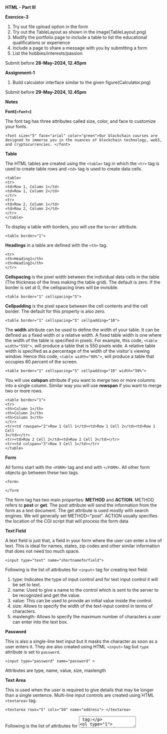 **HTML - Part III**

**Exercice-3**

1. Try out file upload option in the form
2. Try out the TableLayout as shown in the image(TableLayout.png)
3. Modify the portfolio page to include a table to list the educational qualifications or experience
4. Include a page to share a message with you by submitting a form
5. List the hobbies/interests/passion

Submit before **28-May-2024, 12.45pm**

**Assignment-1**

1. Build calculator interface similar to the given figure(Calculator.png)

Submit before **29-May-2024, 12.45pm**

**Notes**

**Font(`<font>`)**

The font tag has three attributes called size, color, and face to customize your fonts.

`<font size="5" face="arial" color="green">Our blockchain courses are designed to immerse you in the nuances of blockchain technology, web3, and cryptocurrencies. </font>`

**Table**

The HTML tables are created using the `<table>` tag in which the `<tr>` tag is used to create
table rows and `<td>` tag is used to create data cells. 

```
<table>
<tr>
<td>Row 1, Column 1</td>
<td>Row 1, Column 2</td>
</tr>
<tr>
<td>Row 2, Column 1</td>
<td>Row 2, Column 2</td>
</tr>
</table>
```

To display a table with borders, you will use the `border` attribute.

`<table border="1"> `

**Headings** in a table are defined with the `<th>` tag.

```
<tr>
<th>Heading1</th>
<th>Heading2</th>
</tr>
```

**Cellspacing** is the pixel width between the individual data cells in the table (The thickness of the lines making the table grid). The default is zero. If the border is set at 0, the cellspacing lines will be invisible. 

`<table border="1" cellspacing="5"> `

**Cellpadding** is the pixel space between the cell contents and the cell border. The default for this property is also zero. 

`<table border="1" cellspacing="5" cellpadding="10"> `

The **width** attribute can be used to define the width of your table. It can be defined as a fixed width or a relative width. A fixed table width is one where the width of the table is specified in pixels. For example, this code, `<table width="550">`, will produce a table that is 550 pixels wide. A relative table width is specified as a percentage of the width of the visitor's viewing window. Hence this code, `<table width="80%">`, will produce a table that occupies 80 percent of the screen. 

`<table border="1" cellspacing="5" cellpadding="10" width="50%">` 

You will use **colspan** attribute if you want to merge two or more columns into a single column. Similar way you will use **rowspan** if you want to merge two or more rows.

```
<table border="1">
<tr>
<th>Column 1</th>
<th>Column 2</th>
<th>Column 3</th>
</tr>
<tr><td rowspan="2">Row 1 Cell 1</td><td>Row 1 Cell 2</td><td>Row 1 Cell
3</td></tr>
<tr><td>Row 2 Cell 2</td><td>Row 2 Cell 3</td></tr>
<tr><td colspan="3">Row 3 Cell 1</td></tr>
</table>
```

**Form**

All forms start with the `<FORM>` tag and end with `</FORM>`. All other form objects go between these two tags.

```
<form>

</form
```

The form tag has two main properties: **METHOD** and **ACTION**. METHOD refers to **post** or **get**. The post attribute will send the information from the form as a text document. The get attribute is used mostly with search engines. We will generally set METHOD="post". ACTION usually specifies the location of the CGI script that will process the form data

**Text Field**

A text field is just that, a field in your form where the user can enter a line of text. This is ideal for names, states, zip codes and other similar information that does not need
too much space.

`<input type="text" name="shortnameforfield">`

Following is the list of attributes for `<input>` tag for creating text field:
1. type: Indicates the type of input control and for text input control it will be set to text.
2. name: Used to give a name to the control which is sent to the server to be recognized and get the value.
3. value: This can be used to provide an initial value inside the control.
4. size: Allows to specify the width of the text-input control in terms of characters.
5. maxlength: Allows to specify the maximum number of characters a user can enter into the text box.

**Password**

This is also a single-line text input but it masks the character as soon as a user enters it. They are also created using HTML `<input>` tag but `type` attribute is set to `password`.

`<input type="password" name="password" >`

Attributes are type, name, value, size, maxlength

**Text Area**

This is used when the user is required to give details that may be longer than a single sentence. Multi-line input controls are created using HTML `<textarea>` tag.

`<textarea rows="5" cols="50" name="address"> </textarea>`

Following is the list of attributes for <textarea> tag:
1. name: Used to give a name to the control which is sent to the server to be recognized and get the value.
2. rows: Indicates the number of rows of text area box.
3. cols: Indicates the number of columns of text area box

**Radio Button**

Radio buttons are used when you have a set number of options and you only want to let your site's visitor to choose only one of these choices.

```
<input type="radio" name="gender" value="male"> Male
<input type="radio" name="gender" value="female"> Female
```

**Checkbox**

Checkboxes are used when more than one option is required to be selected. They are also created using HTML `<input>` tag but `type` attribute is set to `checkbox`.

```
<input type="checkbox" name="education" value="ug"> UG
<input type="checkbox" name="education" value="pg"> PG
```

**Select Box**

A select box, also called drop down box which provides option to list down various options in the form of drop down list, from where a user can select one or more options.

```
<select name="course">
<option value="cba" selected>Certified Blockchain Associate</option>
<option value="CED">Certified Ethereum Developer</option>
<option value="CHF">Certified Hyperledger Fabric Developer</option>
</select>
```

**Button**

There are various ways in HTML to create clickable buttons. You can also create a clickable button using `<input>` tag by setting its`type` attribute to `button`. The type attribute can take the following values:

1. submit: This creates a button that automatically submits a form.
2. reset: This creates a button that automatically resets form controls to their initial values.
3. button: This creates a button that is used to trigger a client-side script when the user clicks that button.
4. image: This creates a clickable button but we can use an image as background of the button.

```
<input type="submit" name="submit" value="Submit">
<input type="reset" name="reset" value="Reset">
```

**Inline Style**

We can apply styling to our HTML inside individual HTML tags with inline styling. The style attribute works in the same way as any other HTML attribute. We use style, followed by the equality sign (=), and then a quote where all of the style values will be stored using the standard CSS property-value pairs - "property: value;".

`<input type="submit" name="submit" value="Submit" style="color:blue">`

We can have as many property-value pairs as we want as long as we separate them with a semicolon (;). Commonly used properties are background-color, color, font-family, font-size, text-align etc.

**Lists**

There are three types of lists in HTML

1. Unordered list or Bulleted list (ul)
2. Ordered list or Numbered list (ol)
3. Description list or Definition list (dl)

**Unordered List**

In HTML unordered list, the list items have no specific order or sequence. An unordered list is also called a Bulleted list, as the items are marked with bullets. It begins with the `<ul>` tag and and closes with a `</ul>` tag. The list items begin with the `<li>` tag and end with `</li>` tag.

Syntax:

`<ul>List of Items</ul>`

**Ordered List**

In HTML, all the list items in an ordered list are marked with numbers by default instead of bullets. An HTML ordered list starts with the `<ol>` tag and ends with the `</ol>` tag. The list items start with the `<li>` tag and end with `</li>` tag.

Syntax:

`<ol>List of Items</ol>`

Instead of numbers, you can mark your list items with the alphabet: A, B, C or a,b,c, or roman numerals: i, ii, iii, etc. You can do this by using the `<ol>` tag type attribute.


**Description List**

In an HTML Description list or Definition List, the list items are listed like a dictionary or encyclopedia. Each item in the description list has a description. You can use a description list to display items like a glossary. You will need the following HTML tags to create a description list:

1. `<dl>` (Definition list) tag – Start tag of the definition list
2. `<dt>` (Definition Term) tag – It specifies a term (name)
3. `<dd>` tag (Definition Description) – Specifies the term definition
4. `</dl>` tag (Definition list) – Closing tag of the definition list




